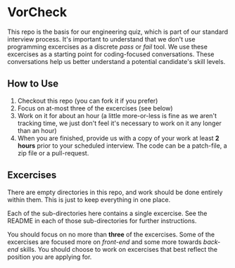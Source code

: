 # VorCheck

This repo is the basis for our engineering quiz, which is part of our standard
interview process. It's important to understand that we don't use programming
excercises as a discrete _pass_ or _fail_ tool. We use these excercises as a
starting point for coding-focused conversations. These conversations help us
better understand a potential candidate's skill levels.

## How to Use

  1. Checkout this repo (you can fork it if you prefer)
  1. Focus on at-most three of the excercises (see below)
  1. Work on it for about an hour (a little more-or-less is fine
  as we aren't tracking time, we just don't feel it's necessary
  to work on it any longer than an hour)
  1. When you are finished, provide us with a copy of your
  work at least **2 hours** prior to your scheduled interview. The code can be a patch-file, a zip file or a pull-request.
  
## Excercises

There are empty directories in this repo, and work should be done
entirely within them. This is just to keep everything in one place.

Each of the sub-directories here contains a single excercise. See the README in
each of those sub-directories for further instructions.

You should focus on no more than **three** of the excercises. Some of the
excercises are focused more on _front-end_ and some more towards _back-end_
skills. You should choose to work on excercises that best reflect the position
you are applying for.
